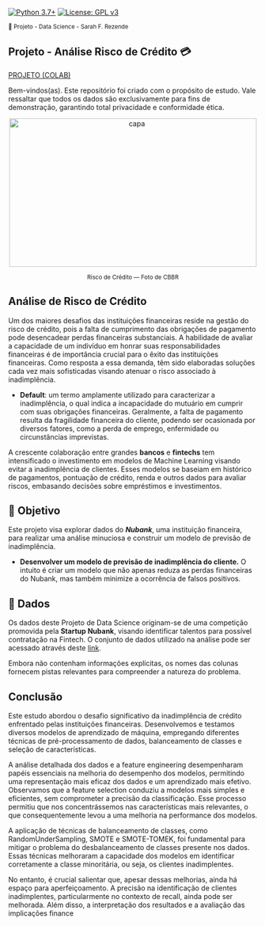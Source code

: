 [![Python 3.7+](https://img.shields.io/badge/python-3.7+-blue.svg)](https://www.python.org/downloads/release/python-360/) [![License: GPL v3](https://img.shields.io/badge/License-GPLv3-blue.svg)](https://www.gnu.org/licenses/gpl-3.0) 

<sub> 📂 Projeto - Data Science - Sarah F. Rezende

##  **Projeto** - **Análise Risco de Crédito** 💳

[PROJETO (COLAB)](https://github.com/SarahFeanor/Credit_Risk_Project/blob/main/A_An%C3%A1lise_de_Risco_de_Cr%C3%A9dito.ipynb)

Bem-vindos(as). Este repositório foi criado com o propósito de estudo. Vale ressaltar que todos os dados são exclusivamente para fins de demonstração, garantindo total privacidade e conformidade ética.

<p align="center">
  <a href="https://github.com/SarahFeanor?tab=repositories">
    <img src="https://cdn.discordapp.com/attachments/1063559719291199599/1202630786210201620/download_2.png?ex=65ce2833&is=65bbb333&hm=bbbedb3eb5c0357f3407bf192f9a2ad84ed599df7de0ef03105d25469da238b4&" alt="capa" width="500" height="300">
  </a>
</p> <p align="center"> <sup> Risco de Crédito — Foto de CBBR</sup> </p>

## **Análise de Risco de Crédito** 

Um dos maiores desafios das instituições financeiras reside na gestão do risco de crédito, pois a falta de cumprimento das obrigações de pagamento pode desencadear perdas financeiras substanciais. A habilidade de avaliar a capacidade de um indivíduo em honrar suas responsabilidades financeiras é de importância crucial para o êxito das instituições financeiras. Como resposta a essa demanda, têm sido elaboradas soluções cada vez mais sofisticadas visando atenuar o risco associado à inadimplência.

* **Default**: um termo amplamente utilizado para caracterizar a inadimplência, o qual indica a incapacidade do mutuário em cumprir com suas obrigações financeiras. Geralmente, a falta de pagamento resulta da fragilidade financeira do cliente, podendo ser ocasionada por diversos fatores, como a perda de emprego, enfermidade ou circunstâncias imprevistas.

A crescente colaboração entre grandes **bancos** e **fintechs** tem intensificado o investimento em modelos de Machine Learning visando evitar a inadimplência de clientes. Esses modelos se baseiam em histórico de pagamentos, pontuação de crédito, renda e outros dados para avaliar riscos, embasando decisões sobre empréstimos e investimentos.

## 📍 **Objetivo**

Este projeto visa explorar dados do ***Nubank***, uma instituição financeira, para realizar uma análise minuciosa e construir um modelo de previsão de inadimplência.

* **Desenvolver um modelo de previsão de inadimplência do cliente.**
O intuito é criar um modelo que não apenas reduza as perdas financeiras do Nubank, mas também minimize a ocorrência de falsos positivos.

## 📂 Dados

Os dados deste Projeto de Data Science originam-se de uma competição promovida pela **Startup Nubank**, visando identificar talentos para possível contratação na Fintech. O conjunto de dados utilizado na análise pode ser acessado através deste [link](http://dl.dropboxusercontent.com/s/xn2a4kzf0zer0xu/acquisition_train.csv?dl=0).

Embora não contenham informações explícitas, os nomes das colunas fornecem pistas relevantes para compreender a natureza do problema.

## **Conclusão**

Este estudo abordou o desafio significativo da inadimplência de crédito enfrentado pelas instituições financeiras. Desenvolvemos e testamos diversos modelos de aprendizado de máquina, empregando diferentes técnicas de pré-processamento de dados, balanceamento de classes e seleção de características.

A análise detalhada dos dados e a feature engineering desempenharam papéis essenciais na melhoria do desempenho dos modelos, permitindo uma representação mais eficaz dos dados e um aprendizado mais efetivo. Observamos que a feature selection conduziu a modelos mais simples e eficientes, sem comprometer a precisão da classificação. Esse processo permitiu que nos concentrássemos nas características mais relevantes, o que consequentemente levou a uma melhoria na performance dos modelos.

A aplicação de técnicas de balanceamento de classes, como RandomUnderSampling, SMOTE e SMOTE-TOMEK, foi fundamental para mitigar o problema do desbalanceamento de classes presente nos dados. Essas técnicas melhoraram a capacidade dos modelos em identificar corretamente a classe minoritária, ou seja, os clientes inadimplentes.

No entanto, é crucial salientar que, apesar dessas melhorias, ainda há espaço para aperfeiçoamento. A precisão na identificação de clientes inadimplentes, particularmente no contexto de recall, ainda pode ser melhorada. Além disso, a interpretação dos resultados e a avaliação das implicações finance
